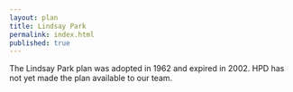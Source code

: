 ```yaml
---
layout: plan
title: Lindsay Park
permalink: index.html
published: true
---
```


The Lindsay Park plan was adopted in 1962 and expired in 2002. HPD has not yet made the plan available to our team.